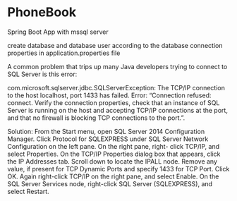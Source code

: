 # PhoneBook
Spring Boot App with mssql server

create database and database user according to the database connection properties in application.properties file

A common problem that trips up many Java developers trying to connect to SQL Server is this error:

com.microsoft.sqlserver.jdbc.SQLServerException: The TCP/IP connection to the host localhost, port 1433 has failed. Error: “Connection refused: connect. Verify the connection properties, check that an instance of SQL Server is running on the host and accepting TCP/IP connections at the port, and that no firewall is blocking TCP connections to the port.”.

Solution: From the Start menu, open SQL Server 2014 Configuration Manager. Click Protocol for SQLEXPRESS under SQL Server Network Configuration on the left pane. On the right pane, right- click TCP/IP, and select Properties. On the TCP/IP Properties dialog box that appears, click the IP Addresses tab. Scroll down to locate the IPALL node. Remove any value, if present for TCP Dynamic Ports and specify 1433 for TCP Port. Click OK. Again right-click TCP/IP on the right pane, and select Enable. On the SQL Server Services node, right-click SQL Server (SQLEXPRESS), and select Restart.
